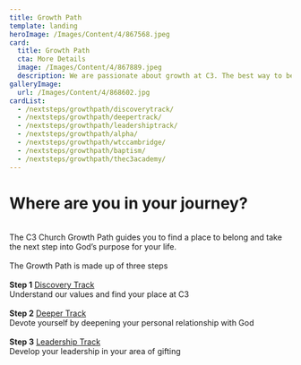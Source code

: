 ```yaml
---
title: Growth Path
template: landing
heroImage: /Images/Content/4/867568.jpeg
card:
  title: Growth Path
  cta: More Details
  image: /Images/Content/4/867889.jpeg
  description: We are passionate about growth at C3. The best way to begin your journey with us is to get involved with our Growth Path, starting with the Discovery Track.
galleryImage:
  url: /Images/Content/4/868602.jpg
cardList:
  - /nextsteps/growthpath/discoverytrack/
  - /nextsteps/growthpath/deepertrack/
  - /nextsteps/growthpath/leadershiptrack/
  - /nextsteps/growthpath/alpha/
  - /nextsteps/growthpath/wtccambridge/
  - /nextsteps/growthpath/baptism/
  - /nextsteps/growthpath/thec3academy/
---
```


<h1>
Where are you in your journey?</h1>

<br/>
The C3 Church Growth Path guides you to find a place to belong and take the next step into God’s purpose for your life.<br/>
<br/>
The Growth Path is made up of three steps<br/>
 <br/>
<strong>Step 1</strong> <a href="/nextsteps/growthpath/discoverytrack/">Discovery Track</a><br/>
Understand our values and find your place at C3<br/>
<br/>
<strong>Step 2</strong> <a href="/nextsteps/growthpath/deepertrack/">Deeper Track</a><br/>
Devote yourself by deepening your personal relationship with God<br/>
<br/>
<strong>Step 3</strong> <a href="/nextsteps/growthpath/leadershiptrack/">Leadership Track</a><br/>
Develop your leadership in your area of gifting
